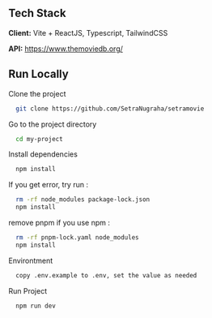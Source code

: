 ## Tech Stack

**Client:** Vite + ReactJS, Typescript, TailwindCSS

**API:** https://www.themoviedb.org/

## Run Locally

Clone the project

```bash
  git clone https://github.com/SetraNugraha/setramovie
```

Go to the project directory

```bash
  cd my-project
```

Install dependencies

```bash
  npm install
```

If you get error, try run :

```bash
  rm -rf node_modules package-lock.json
  npm install
```

remove pnpm if you use npm :

```bash
  rm -rf pnpm-lock.yaml node_modules
  npm install
```

Environtment

```bash
  copy .env.example to .env, set the value as needed
```

Run Project

```bash
  npm run dev
```
